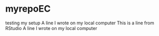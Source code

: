 # myrepoEC
testing my setup
A line I wrote on my local computer
This is a line from RStudio
A line I wrote on my local computer
